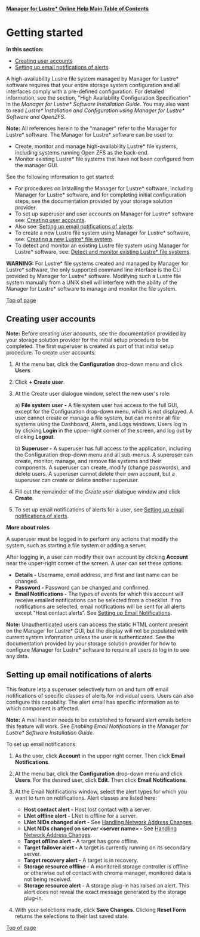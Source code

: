 [**Manager for Lustre\* Online Help Main Table of Contents**](../README.md)
# Getting started<a id="2.0"></a>

**In this section:**

- <a href="#2.1">Creating user accounts</a>
- <a href="#2.2">Setting up email notifications of alerts</a>

A high-availability Lustre file system managed by Manager for Lustre\* software requires that your entire storage system configuration and all  interfaces comply with a pre-defined configuration.  For detailed information, see the section, "High Availability Configuration Specification" in the *Manager for Lustre\* Software Installation Guide*. You may also want to read *Lustre\* Installation and Configuration using Manager for Lustre\* Software and OpenZFS*.

**Note:** All references herein to the "manager" refer to the Manager for Lustre\* software.
The Manager for Lustre\* software can be used to:
- Create, monitor and manage high-availability Lustre* file systems, including systems running Open ZFS as the back-end.
- Monitor existing Lustre* file systems that have not been configured from the manager GUI.

See the following information to get started:

- For procedures on installing the Manager for Lustre* software, including Manager for Lustre\* software, and for completing initial configuration steps, see the documentation provided by your storage solution provider. 
- To set up superuser and user accounts on Manager for Lustre\* software see: <a href="#2.1">Creating user accounts</a>.
- Also see: <a href="#2.2">Setting up email notifications of alerts</a>.
- To create a new Lustre file system using Manager for Lustre\* software, see: [Creating a new Lustre* file system](Creating_new_lustre_fs_3_0.md/#3.0).
- To detect and monitor an existing Lustre file system using Manager for Lustre\* software, see: [Detect and monitor existing Lustre* file systems](Detect_and_monitor_existing_LFS_7_0.md/#7.0).

**WARNING:** For Lustre* file systems created and managed by Manager for Lustre\* software, the only supported command line interface is the CLI provided by Manager for Lustre\* software. Modifying such a Lustre file system manually from a UNIX shell will interfere with the ability of the Manager for Lustre\* software to manage and monitor the file system. 

<a href="#2.0">Top of page</a>

## Creating user accounts<a id="2.1"></a>

**Note:** Before creating user accounts, see the documentation provided by your storage solution provider for the initial setup procedure to be completed. The first superuser is created as part of that initial setup procedure.
To create user accounts:

1. At the menu bar, click the **Configuration** drop-down menu and click **Users**.
1. Click **+ Create user**. 
1. At the Create user dialogue window, select the new user's role:  
    
    a) **File system user -** A file system user has access to the full GUI, except for the Configuration drop-down menu, which is not displayed. A  user cannot create or manage a file system, but can monitor all file systems using the Dashboard, Alerts, and Logs windows. Users log in by clicking **Login** in the upper-right corner of the screen, and log out by clicking **Logout**. 

    b) **Superuser -** A superuser has full access to the application, including the Configuration drop-down menu and all sub-menus. A superuser can create, monitor, manage, and remove file systems and their components. A superuser can create, modify (change passwords), and delete users. A superuser cannot delete their own account, but a superuser can create or delete another superuser. 
    
1. Fill out the remainder of the *Create user* dialogue window and click **Create**.
1. To set up email notifications of alerts for a user, see <a href="#2.2">Setting up email notifications of alerts</a>.

**More about roles**

A superuser must be logged in to perform any actions that modify the system, such as starting a file system or adding a server.

After logging in, a user can modify their own account by clicking **Account** near the upper-right corner of the screen. A user can set these options:

- **Details -** Username, email address, and first and last name can be changed.
- **Password -** Password can be changed and confirmed.
- **Email Notifications -** The types of events for which this account will receive emailed notifications can be selected from a checklist. If no notifications are selected, email notifications will be sent for all alerts except “Host contact alerts”. See <a href="#2.2">Setting up Email Notifications</a>.

**Note:** Unauthenticated users can access the static HTML content present on the Manager for Lustre\* GUI, but the display will not be populated with current system information unless the user is authenticated. See the documentation provided by your storage solution provider for how to configure Manager for Lustre\* software to require all users to log in to see any data.


## Setting up email notifications of alerts<a id="2.2"></a>

This feature lets a superuser selectively turn on and turn off email notifications of specific classes of alerts for individual users. Users can also configure this capability. The alert email has specific information as to which component is affected. 

**Note:** A mail handler needs to be established to forward alert emails before this feature will work. See *Enabling Email Notifications* in the *Manager for Lustre\* Software Installation Guide*.

To set up email notifications:

1. As the user, click **Account** in the upper right corner. Then click **Email Notifications**. 
1. At the menu bar, click the **Configuration** drop-down menu and click **Users**. For the desired user, click **Edit**. Then click **Email Notifications**. 
1. At the Email Notifications window, select the alert types for which you want to turn on notifications. Alert classes are listed here:

    - **Host contact alert -** Host lost contact with a server.
    - **LNet offline alert -** LNet is offline for a server.
    - **LNet NIDs changed alert -** See [Handling Network Address Changes](Manage_maintain_HA_lustre_fs_5_0.md/#5.0).
    - **LNet NIDs changed on server \<server name\> -** See [Handling Network Address Changes](Manage_maintain_HA_lustre_fs_5_0.md/#5.0).
    - **Target offline alert -** A target has gone offline.
    - **Target failover alert -** A target is currently running on its secondary server.
    - **Target recovery alert -** A target is in recovery.
    - **Storage resource offline -** A monitored storage controller is offline or otherwise out of contact with chroma manager, monitored data is not being received.
    - **Storage resource alert -** A storage plug-in has raised an alert. This alert does not reveal the exact message generated by the storage plug-in. 
1. With your selections made, click **Save Changes**. Clicking **Reset Form** returns the selections to their last saved state.

 <a href="#2.0">Top of page</a> 

